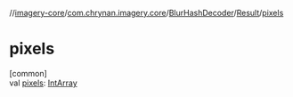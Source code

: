 //[imagery-core](../../../../index.md)/[com.chrynan.imagery.core](../../index.md)/[BlurHashDecoder](../index.md)/[Result](index.md)/[pixels](pixels.md)

# pixels

[common]\
val [pixels](pixels.md): [IntArray](https://kotlinlang.org/api/latest/jvm/stdlib/kotlin/-int-array/index.html)
